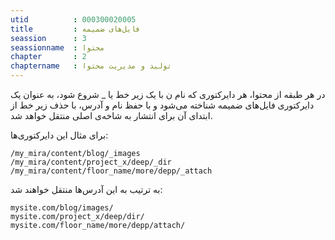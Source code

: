 ```yaml
---
utid          : 000300020005
title         : فایل‌های ضمیمه
seassion      : 3
seassionname  : محتوا
chapter       : 2
chaptername   : تولید و مدیریت محتوا
---
```



<p>در هر طبقه از محتوا، هر دایرکتوری که نام ن با یک زیر خط یا _ شروع شود، به عنوان یک دایرکتوری فایل‌های ضمیمه شناخته می‌شود و با حفظ نام و آدرس، با حذف زیر خط از ابتدای آن برای انتشار به شاخه‌ی اصلی منتقل خواهد شد.</p>

<p>برای مثال این دایرکتوری‌ها:</p>

<pre><code>/my_mira/content/blog/_images
/my_mira/content/project_x/deep/_dir
/my_mira/content/floor_name/more/depp/_attach
</code></pre>

<p>به ترتیب به این آدرس‌ها منتقل خواهند شد:</p>

<pre><code>mysite.com/blog/images/
mysite.com/project_x/deep/dir/
mysite.com/floor_name/more/depp/attach/
</code></pre>

